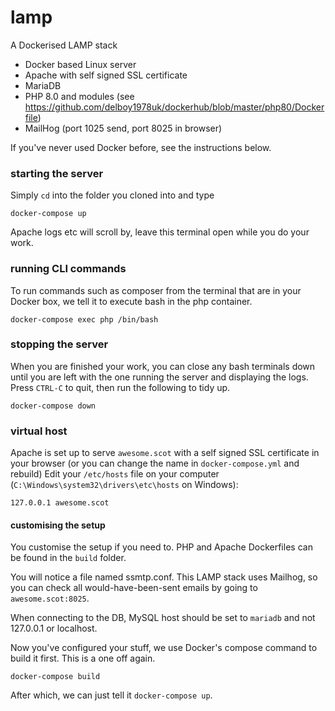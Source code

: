 lamp 
====

A Dockerised LAMP stack

 - Docker based Linux server
 - Apache with self signed SSL certificate
 - MariaDB
 - PHP 8.0 and modules (see https://github.com/delboy1978uk/dockerhub/blob/master/php80/Dockerfile)
 - MailHog (port 1025 send, port 8025 in browser)
 
 If you've never used Docker before, see the instructions below.
 
### starting the server
Simply `cd` into the folder you cloned into and type
```
docker-compose up
``` 
Apache logs etc will scroll by, leave this terminal open while you do your work. 

### running CLI commands
To run commands such as composer from the terminal that are in your Docker box, we tell it to execute bash in the php container.
```
docker-compose exec php /bin/bash
```
### stopping the server
When you are finished your work, you can close any bash terminals down until you are left with the one running the server 
and displaying the logs. Press `CTRL-C` to quit, then run the following to tidy up.
```
docker-compose down
```
 ### virtual host
 Apache is set up to serve `awesome.scot` with a self signed SSL certificate in your browser (or you can change the name in `docker-compose.yml` and rebuild)
 Edit your `/etc/hosts` file on your computer (`C:\Windows\system32\drivers\etc\hosts` on Windows):
 ```
 127.0.0.1 awesome.scot
 ```
#### customising the setup
You customise the setup if you need to. PHP and Apache Dockerfiles can be found in the `build` folder. 

You will notice a file named ssmtp.conf. This LAMP stack uses Mailhog, so you can check all would-have-been-sent emails 
by going to `awesome.scot:8025`.

When connecting to the DB, MySQL host should be set to `mariadb` and not 127.0.0.1 or localhost.

Now you've configured your stuff, we use Docker's compose command to build it first. This is a one off again.
```
docker-compose build
```

After which, we can just tell it `docker-compose up`. 

